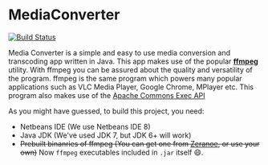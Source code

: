 MediaConverter
==============
[![Build Status](https://travis-ci.org/cshubhamrao/MediaConverter.svg?branch=master)](https://travis-ci.org/cshubhamrao/MediaConverter)

Media Converter is a simple and easy to use media conversion and transcoding app written in Java.
This app makes use of the popular [**__ffmpeg__**](http://ffmpeg.org "FFMpeg Project Homepage") utility. With ffmpeg you can be assured about the quality and versatility of the program.
ffmpeg is the same program which powers many popular applications such as VLC Media Player, Google Chrome, MPlayer etc. This program also makes use of the [Apache Commons Exec API](http://commons.apache.org/proper/commons-exec/)

As you might have guessed, to build this project, you need:
* Netbeans IDE (We use Netbeans IDE 8)
* Java JDK (We've used JDK 7, but JDK 6+ will work)
* ~~Prebuilt binanries of ffmpeg (You can get one from [Zeranoe](http://ffmpeg.zeranoe.com/builds/), or use your own)~~ Now `ffmpeg` executables included in `.jar` itself :smile:.
